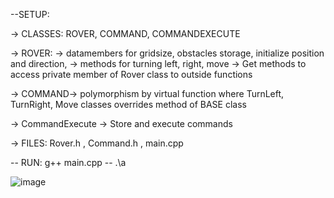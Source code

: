 --SETUP:

->  CLASSES: ROVER, COMMAND, COMMANDEXECUTE
  
->  ROVER: -> datamembers for gridsize, obstacles storage, initialize position and direction,
             -> methods for turning left, right, move
             -> Get methods to access private member of Rover class to outside functions
    
->  COMMAND-> polymorphism by virtual function where TurnLeft, TurnRight, Move classes overrides method of BASE class

->  CommandExecute -> Store and execute commands

-> FILES:  Rover.h , Command.h , main.cpp

-- RUN: g++ main.cpp
--      .\a 


![image](https://github.com/Harshal142003/Mars_Rover_EI/assets/104431704/93d04c12-c5a2-4028-951e-0a117d00d453)
